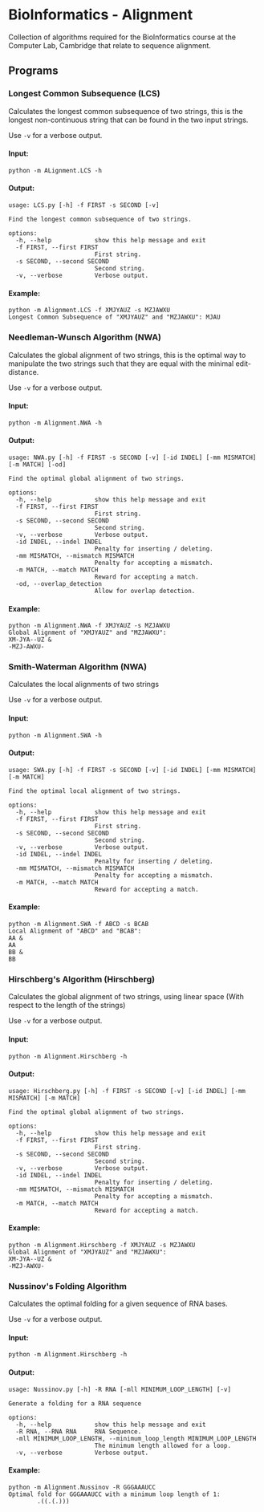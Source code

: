 # BioInformatics - Alignment
Collection of algorithms required for the BioInformatics course at the Computer Lab, Cambridge that relate to sequence alignment.

## Programs
### Longest Common Subsequence (LCS)
Calculates the longest common subsequence of two strings, this is the longest non-continuous string that can be found in the two input strings.

Use `-v` for a verbose output.
#### Input:
```
python -m ALignment.LCS -h
```
#### Output:
```
usage: LCS.py [-h] -f FIRST -s SECOND [-v]

Find the longest common subsequence of two strings.

options:
  -h, --help            show this help message and exit
  -f FIRST, --first FIRST
                        First string.
  -s SECOND, --second SECOND
                        Second string.
  -v, --verbose         Verbose output.
```
#### Example:
```
python -m Alignment.LCS -f XMJYAUZ -s MZJAWXU
Longest Common Subsequence of "XMJYAUZ" and "MZJAWXU": MJAU
```

### Needleman-Wunsch Algorithm (NWA)
Calculates the global alignment of two strings, this is the optimal way to manipulate the two strings such that they are equal with the minimal edit-distance.

Use `-v` for a verbose output.
#### Input:
```
python -m Alignment.NWA -h
```
#### Output:
```
usage: NWA.py [-h] -f FIRST -s SECOND [-v] [-id INDEL] [-mm MISMATCH] [-m MATCH] [-od]

Find the optimal global alignment of two strings.

options:
  -h, --help            show this help message and exit
  -f FIRST, --first FIRST
                        First string.
  -s SECOND, --second SECOND
                        Second string.
  -v, --verbose         Verbose output.
  -id INDEL, --indel INDEL
                        Penalty for inserting / deleting.
  -mm MISMATCH, --mismatch MISMATCH
                        Penalty for accepting a mismatch.
  -m MATCH, --match MATCH
                        Reward for accepting a match.
  -od, --overlap_detection
                        Allow for overlap detection.
```
#### Example:
```
python -m Alignment.NWA -f XMJYAUZ -s MZJAWXU
Global Alignment of "XMJYAUZ" and "MZJAWXU": 
XM-JYA--UZ &
-MZJ-AWXU-
```

### Smith-Waterman Algorithm (NWA)
Calculates the local alignments of two strings

Use `-v` for a verbose output.
#### Input:
```
python -m Alignment.SWA -h
```
#### Output:
```
usage: SWA.py [-h] -f FIRST -s SECOND [-v] [-id INDEL] [-mm MISMATCH] [-m MATCH]

Find the optimal local alignment of two strings.

options:
  -h, --help            show this help message and exit
  -f FIRST, --first FIRST
                        First string.
  -s SECOND, --second SECOND
                        Second string.
  -v, --verbose         Verbose output.
  -id INDEL, --indel INDEL
                        Penalty for inserting / deleting.
  -mm MISMATCH, --mismatch MISMATCH
                        Penalty for accepting a mismatch.
  -m MATCH, --match MATCH
                        Reward for accepting a match.
```
#### Example:
```
python -m Alignment.SWA -f ABCD -s BCAB 
Local Alignment of "ABCD" and "BCAB":
AA &
AA
BB &
BB
```

### Hirschberg's Algorithm (Hirschberg)
Calculates the global alignment of two strings, using linear space (With respect to the length of the strings)

Use `-v` for a verbose output.
#### Input:
```
python -m Alignment.Hirschberg -h
```
#### Output:
```
usage: Hirschberg.py [-h] -f FIRST -s SECOND [-v] [-id INDEL] [-mm MISMATCH] [-m MATCH]

Find the optimal global alignment of two strings.

options:
  -h, --help            show this help message and exit
  -f FIRST, --first FIRST
                        First string.
  -s SECOND, --second SECOND
                        Second string.
  -v, --verbose         Verbose output.
  -id INDEL, --indel INDEL
                        Penalty for inserting / deleting.
  -mm MISMATCH, --mismatch MISMATCH
                        Penalty for accepting a mismatch.
  -m MATCH, --match MATCH
                        Reward for accepting a match.
```
#### Example:
```
python -m Alignment.Hirschberg -f XMJYAUZ -s MZJAWXU
Global Alignment of "XMJYAUZ" and "MZJAWXU":
XM-JYA--UZ &
-MZJ-AWXU-
```

### Nussinov's Folding Algorithm
Calculates the optimal folding for a given sequence of RNA bases.

Use `-v` for a verbose output.
#### Input:
```
python -m Alignment.Hirschberg -h
```
#### Output:
```
usage: Nussinov.py [-h] -R RNA [-mll MINIMUM_LOOP_LENGTH] [-v]

Generate a folding for a RNA sequence

options:
  -h, --help            show this help message and exit
  -R RNA, --RNA RNA     RNA Sequence.
  -mll MINIMUM_LOOP_LENGTH, --minimum_loop_length MINIMUM_LOOP_LENGTH
                        The minimum length allowed for a loop.
  -v, --verbose         Verbose output.
```
#### Example:
```
python -m Alignment.Nussinov -R GGGAAAUCC
Optimal fold for GGGAAAUCC with a minimum loop length of 1:
        .((.(.)))

```